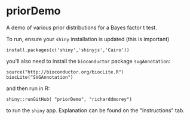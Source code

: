 # priorDemo
A demo of various prior distributions for a Bayes factor t test.


To run, ensure your `shiny` installation is updated (this is important) 

    install.packages(c('shiny','shinyjs','Cairo'))

you'll also need to install the `bioconductor` package `svgAnnotation`:

    source("http://bioconductor.org/biocLite.R")
    biocLite("SVGAnnotation")

and then run in R:
    
    shiny::runGitHub( "priorDemo", "richarddmorey")

to run the `shiny` app. Explanation can be found on the "Instructions" tab.
